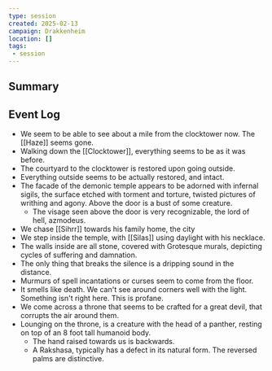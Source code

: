```yaml
---
type: session
created: 2025-02-13
campaign: Drakkenheim
location: []
tags:
 - session
---
```



## Summary

## Event Log

- We seem to be able to see about a mile from the clocktower now. The [[Haze]] seems gone.
- Walking down the [[Clocktower]], everything seems to be as it was before.
- The courtyard to the clocktower is restored upon going outside.
- Everything outside seems to be actually restored, and intact.
- The facade of the demonic temple appears to be adorned with infernal sigils, the surface etched with torment and torture, twisted pictures of writhing and agony. Above the door is a bust of some creature.
	- The visage seen above the door is very recognizable, the lord of hell, azmodeus.
- We chase [[Sihrr]] towards his family home, the city
- We step inside the temple, with [[Silas]] using daylight with his necklace.
- The walls inside are all stone, covered with Grotesque murals, depicting cycles of suffering and damnation.
- The only thing that breaks the silence is a dripping sound in the distance.
- Murmurs of spell incantations or curses seem to come from the floor.
- It smells like death. We can't see around corners well with the light. Something isn't right here. This is profane.
- We come across a throne that seems to be crafted for a great devil, that corrupts the air around them.
- Lounging on the throne, is a creature with the head of a panther, resting on top of an 8 foot tall humanoid body.
	- The hand raised towards us is backwards.
	- A Rakshasa, typically has a defect in its natural form. The reversed palms are distinctive.
